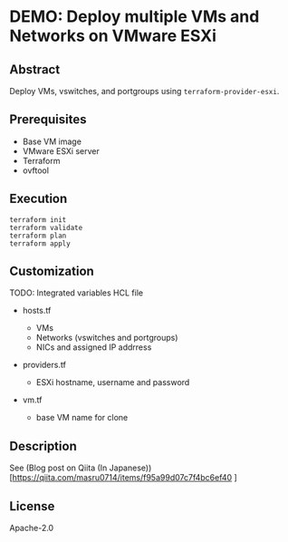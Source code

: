 # DEMO: Deploy multiple VMs and Networks on VMware ESXi

## Abstract

Deploy VMs, vswitches, and portgroups using `terraform-provider-esxi`.

## Prerequisites

- Base VM image
- VMware ESXi server
- Terraform
- ovftool

## Execution

```
terraform init
terraform validate
terraform plan
terraform apply
```

## Customization

TODO: Integrated variables HCL file

- hosts.tf
  - VMs
  - Networks (vswitches and portgroups)
  - NICs and assigned IP addrress

- providers.tf
  - ESXi hostname, username and password

- vm.tf
  - base VM name for clone

## Description

See (Blog post on Qiita (In Japanese))[https://qiita.com/masru0714/items/f95a99d07c7f4bc6ef40 ]

## License

Apache-2.0
